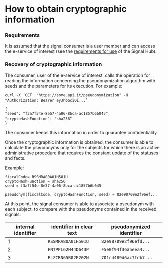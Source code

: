 # How to obtain cryptographic information

### Requirements <a href="#requisiti" id="requisiti"></a>

It is assumed that the signal consumer is a user member and can access the e-service of interest (see the [requirements for use](../how-to/prerequisites.md) of the Signal Hub).

### Recovery of cryptographic information <a href="#recupero-informazioni-crittografiche" id="recupero-informazioni-crittografiche"></a>

The consumer, user of the e-service of interest, calls the operation for reading the information concerning the pseudonymization algorithm with seeds and the parameters for its execution. For example:

`curl -X 'GET' "https://some.api.it/pseudonymization" -H "Authorization: Bearer eyJhbGciOi...`"

`{`  
`"seed": "f3a7f54e-8e57-4a06-8bca-ac1857b6b045",`  
`"cryptoHashFunction": "sha256`"  
`}`

The consumer keeps this information in order to guarantee confidentiality.

Once the cryptographic information is obtained, the consumer is able to calculate the pseudonyms only for the subjects for which there is an active administrative procedure that requires the constant update of the statuses and facts.

Example:

`fiscalCode= RSSMRA80A01H501U`  
`cryptoHashFunction = sha256`  
`seed = f3a7f54e-8e57-4a06-8bca-ac1857b6b045`

  
`pseudonym(fiscalCode, cryptoHashFunction, seed) = 82e98709e2f96ef...`

At this point, the signal consumer is able to associate a pseudonym with each subject, to compare with the pseudonyms contained in the received signals.

| **internal identifier**| **identifier in clear text**| **pseudonymized**  **identifier**|
|----------|----------|----------|
| 1| `RSSMRA80A01H501U`| `82e98709e2f96efd...`|
| 2| `FNTPPL62H44D643P`| `F5e0f94f36a5eea4...`|
| 3| `FLZCRN65R02E202N`| `701c4489d6ac7fdb7...`|

